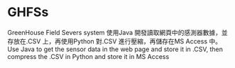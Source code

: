 # GHFSs
GreenHouse Field Severs system
使用Java 開發讀取網頁中的感測器數據，並存放在.CSV 上，再使用Python 對.CSV 進行壓縮，再儲存在MS Access 中。
Use Java to get the sensor data in the web page and store it in .CSV, then compress the .CSV in Python and store it in MS Access

